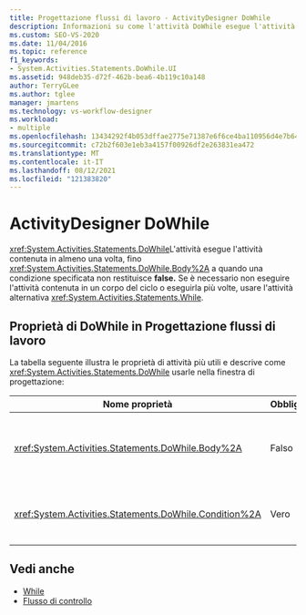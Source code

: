 ```yaml
---
title: Progettazione flussi di lavoro - ActivityDesigner DoWhile
description: Informazioni su come l'attività DoWhile esegue l'attività contenuta nel corpo almeno una volta, fino a quando una condizione specificata non restituisce false.
ms.custom: SEO-VS-2020
ms.date: 11/04/2016
ms.topic: reference
f1_keywords:
- System.Activities.Statements.DoWhile.UI
ms.assetid: 948deb35-d72f-462b-bea6-4b119c10a148
author: TerryGLee
ms.author: tglee
manager: jmartens
ms.technology: vs-workflow-designer
ms.workload:
- multiple
ms.openlocfilehash: 13434292f4b053dffae2775e71387e6f6ce4ba110956d4e7b64436b8aae604d0
ms.sourcegitcommit: c72b2f603e1eb3a4157f00926df2e263831ea472
ms.translationtype: MT
ms.contentlocale: it-IT
ms.lasthandoff: 08/12/2021
ms.locfileid: "121383820"
---
```

# <a name="dowhile-activity-designer"></a>ActivityDesigner DoWhile

<xref:System.Activities.Statements.DoWhile>L'attività esegue l'attività contenuta in almeno una volta, fino <xref:System.Activities.Statements.DoWhile.Body%2A> a quando una condizione specificata non restituisce **false.** Se è necessario non eseguire l'attività contenuta in un corpo del ciclo o eseguirla più volte, usare l'attività alternativa <xref:System.Activities.Statements.While>.

## <a name="dowhile-properties-in-the-workflow-designer"></a>Proprietà di DoWhile in Progettazione flussi di lavoro

La tabella seguente illustra le proprietà di attività più utili e descrive come <xref:System.Activities.Statements.DoWhile> usarle nella finestra di progettazione:

|Nome proprietà|Obbligatoria|Utilizzo|
|-|--------------|-|
|<xref:System.Activities.Statements.DoWhile.Body%2A>|Falso|Attività da eseguire mentre la condizione è **true.** Per aggiungere l'attività, rilasciare un'attività dalla casella degli strumenti nella casella <xref:System.Activities.Statements.DoWhile.Body%2A> **Corpo** dell'ActivityDesigner **DoWhile** con il testo del suggerimento "Drop Activity Here".|
|<xref:System.Activities.Statements.DoWhile.Condition%2A>|Vero|Condizione da valutare prima di ogni iterazione del ciclo. Per impostare , digitare un'Visual Basic nella casella <xref:System.Activities.Statements.DoWhile.Condition%2A> **Condizione** dell'ActivityDesigner **DoWhile** o nella griglia delle proprietà.|

## <a name="see-also"></a>Vedi anche

- [While](../workflow-designer/while-activity-designer.md)
- [Flusso di controllo](../workflow-designer/control-flow-activity-designers.md)